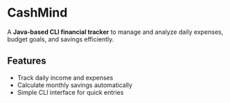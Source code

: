 # CashMind

A **Java-based CLI financial tracker** to manage and analyze daily expenses, budget goals, and savings efficiently.

## Features

- Track daily income and expenses
- Calculate monthly savings automatically
- Simple CLI interface for quick entries

